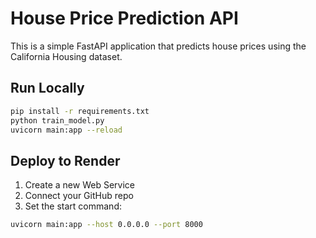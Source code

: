 # House Price Prediction API

This is a simple FastAPI application that predicts house prices using the California Housing dataset.

## Run Locally

```bash
pip install -r requirements.txt
python train_model.py
uvicorn main:app --reload
```

## Deploy to Render
1. Create a new Web Service
2. Connect your GitHub repo
3. Set the start command:
```bash
uvicorn main:app --host 0.0.0.0 --port 8000
```